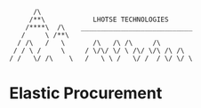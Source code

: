 
          /\                      
         /**\            LHOTSE TECHNOLOGIES
        /****\  /\    ____________________________
       /     \ /**\
      / /\   /   \       /\   /\ /\     /\
     / / \ /     \     / \/\/ \/ \ /\/ \/\ /\ /\
    / /   \/ /\    \   /   \ \ /   \/ /  / \/ \/ \


# Elastic Procurement

